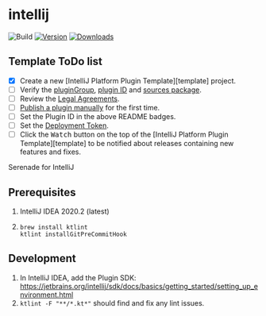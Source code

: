 # intellij

![Build](https://github.com/serenadeai/intellij/workflows/Build/badge.svg)
[![Version](https://img.shields.io/jetbrains/plugin/v/PLUGIN_ID.svg)](https://plugins.jetbrains.com/plugin/PLUGIN_ID)
[![Downloads](https://img.shields.io/jetbrains/plugin/d/PLUGIN_ID.svg)](https://plugins.jetbrains.com/plugin/PLUGIN_ID)

## Template ToDo list
- [x] Create a new [IntelliJ Platform Plugin Template][template] project.
- [ ] Verify the [pluginGroup](/gradle.properties), [plugin ID](/src/main/resources/META-INF/plugin.xml) and [sources package](/src/main/kotlin).
- [ ] Review the [Legal Agreements](https://plugins.jetbrains.com/docs/marketplace/legal-agreements.html).
- [ ] [Publish a plugin manually](https://www.jetbrains.org/intellij/sdk/docs/basics/getting_started/publishing_plugin.html) for the first time.
- [ ] Set the Plugin ID in the above README badges.
- [ ] Set the [Deployment Token](https://plugins.jetbrains.com/docs/marketplace/plugin-upload.html).
- [ ] Click the <kbd>Watch</kbd> button on the top of the [IntelliJ Platform Plugin Template][template] to be notified about releases containing new features and fixes.

<!-- Plugin description -->
Serenade for IntelliJ
<!-- Plugin description end -->

## Prerequisites

1. IntelliJ IDEA 2020.2 (latest)
1. 
    ```
    brew install ktlint
    ktlint installGitPreCommitHook
    ```

## Development

1. In IntelliJ IDEA, add the Plugin SDK: https://jetbrains.org/intellij/sdk/docs/basics/getting_started/setting_up_environment.html
1. `ktlint -F "**/*.kt*"` should find and fix any lint issues.

